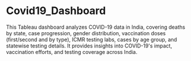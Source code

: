 # Covid19_Dashboard
This Tableau dashboard analyzes COVID-19 data in India, covering deaths by state, case progression, gender distribution, vaccination doses (first/second and by type), ICMR testing labs, cases by age group, and statewise testing details. It provides insights into COVID-19's impact, vaccination efforts, and testing coverage across India.
